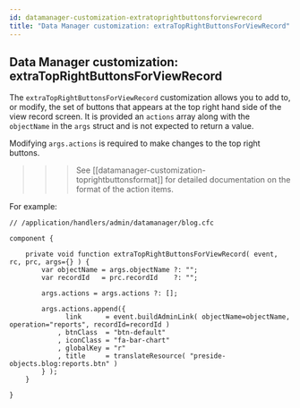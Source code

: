```yaml
---
id: datamanager-customization-extratoprightbuttonsforviewrecord
title: "Data Manager customization: extraTopRightButtonsForViewRecord"
---
```


## Data Manager customization: extraTopRightButtonsForViewRecord

The `extraTopRightButtonsForViewRecord` customization allows you to add to, or modify, the set of buttons that appears at the top right hand side of the view record screen. It is provided an `actions` array along with the `objectName` in the `args` struct and is not expected to return a value.

Modifying `args.actions` is required to make changes to the top right buttons.


>>> See [[datamanager-customization-toprightbuttonsformat]] for detailed documentation on the format of the action items.


For example:

```luceescript
// /application/handlers/admin/datamanager/blog.cfc

component {

	private void function extraTopRightButtonsForViewRecord( event, rc, prc, args={} ) {
		var objectName = args.objectName ?: "";
		var recordId   = prc.recordId    ?: "";

		args.actions = args.actions ?: [];

		args.actions.append({
			  link      = event.buildAdminLink( objectName=objectName, operation="reports", recordId=recordId )
			, btnClass  = "btn-default"
			, iconClass = "fa-bar-chart"
			, globalKey = "r"
			, title     = translateResource( "preside-objects.blog:reports.btn" )
		} );
	}

}
```

